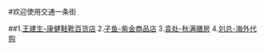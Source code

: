 #欢迎使用交通一条街

##1.[王建生-康健鞋靴百货店](http://ww1.sinaimg.cn/large/007FrDuJly1g1098pk2qjj30iu0p8jtj.jpg)
2.[子鱼-紫金商品店](http://ww1.sinaimg.cn/large/007FrDuJly1g109rn3id3j30b30eu0th.jpg)
3.[袁处-秋满膳房](http://ww1.sinaimg.cn/large/007FrDuJly1g109r98e12j30v915rjux.jpg)
4.[刘总-海外代购](http://ww1.sinaimg.cn/large/007FrDuJly1g109ryxcbkj30iu0p8n6v.jpg)


